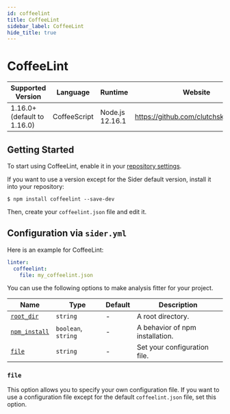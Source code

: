 ```yaml
---
id: coffeelint
title: CoffeeLint
sidebar_label: CoffeeLint
hide_title: true
---
```


# CoffeeLint

| Supported Version           | Language     | Runtime         | Website                                 |
| --------------------------- | ------------ | --------------- | --------------------------------------- |
| 1.16.0+ (default to 1.16.0) | CoffeeScript | Node.js 12.16.1 | https://github.com/clutchski/coffeelint |

## Getting Started

To start using CoffeeLint, enable it in your [repository settings](../../getting-started/repository-settings.md).

If you want to use a version except for the Sider default version, install it into your repository:

```shell
$ npm install coffeelint --save-dev
```

Then, create your `coffeelint.json` file and edit it.

## Configuration via `sider.yml`

Here is an example for CoffeeLint:

```yaml
linter:
  coffeelint:
    file: my_coffeelint.json
```

You can use the following options to make analysis fitter for your project.

| Name                                                                              | Type                | Default | Description                     |
| --------------------------------------------------------------------------------- | ------------------- | ------- | ------------------------------- |
| [`root_dir`](../../getting-started/custom-configuration.md#root_dir-option)       | `string`            | -       | A root directory.               |
| [`npm_install`](../../getting-started/custom-configuration.md#npm_install-option) | `boolean`, `string` | -       | A behavior of npm installation. |
| [`file`](#file)                                                                   | `string`            | -       | Set your configuration file.    |

### `file`

This option allows you to specify your own configuration file. If you want to use a configuration file except for the default `coffeelint.json` file, set this option.
